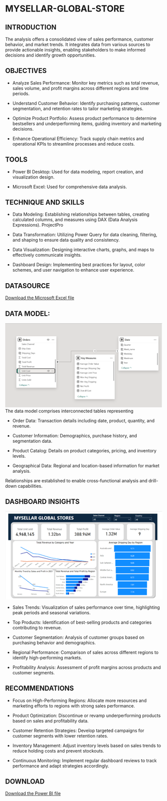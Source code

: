 # MYSELLAR-GLOBAL-STORE

## INTRODUCTION
The analysis offers a consolidated view of sales performance, customer behavior, and market trends. It integrates data from various sources to provide actionable insights, enabling stakeholders to make informed decisions and identify growth opportunities.

## OBJECTIVES
- Analyze Sales Performance: Monitor key metrics such as total revenue, sales volume, and profit margins across different regions and time periods.

- Understand Customer Behavior: Identify purchasing patterns, customer segmentation, and retention rates to tailor marketing strategies.

- Optimize Product Portfolio: Assess product performance to determine bestsellers and underperforming items, guiding inventory and marketing decisions.

- Enhance Operational Efficiency: Track supply chain metrics and operational KPIs to streamline processes and reduce costs.

## TOOLS
- Power BI Desktop: Used for data modeling, report creation, and visualization design.

- Microsoft Excel: Used for comprehensive data analysis.

## TECHNIQUE AND SKILLS
- Data Modeling: Establishing relationships between tables, creating calculated columns, and measures using DAX (Data Analysis Expressions).
ProjectPro

- Data Transformation: Utilizing Power Query for data cleaning, filtering, and shaping to ensure data quality and consistency.

- Data Visualization: Designing interactive charts, graphs, and maps to effectively communicate insights.

- Dashboard Design: Implementing best practices for layout, color schemes, and user navigation to enhance user experience.

## DATASOURCE
<a href = https://github.com/Shanu998/MYSELLAR-GLOBAL-STORE/raw/refs/heads/main/IMAGES/Mysellar%20Global%20Sales%20Dataset.xlsx> Download the Microsoft Excel file </a>
## DATA MODEL: 
![Data Model](https://github.com/Shanu998/MYSELLAR-GLOBAL-STORE/blob/main/IMAGES/MYSELLAR%20DATA%20MODEL.png)
The data model comprises interconnected tables representing

- Order Data: Transaction details including date, product, quantity, and revenue.

- Customer Information: Demographics, purchase history, and segmentation data.

- Product Catalog: Details on product categories, pricing, and inventory levels.

- Geographical Data: Regional and location-based information for market analysis.
  
Relationships are established to enable cross-functional analysis and drill-down capabilities.

## DASHBOARD INSIGHTS
![Overview Dashboard](https://github.com/Shanu998/MYSELLAR-GLOBAL-STORE/blob/main/IMAGES/MYSELLAR%20MAIN%20OVERVIEW.png)
- Sales Trends: Visualization of sales performance over time, highlighting peak periods and seasonal variations.

- Top Products: Identification of best-selling products and categories contributing to revenue.

- Customer Segmentation: Analysis of customer groups based on purchasing behavior and demographics.

- Regional Performance: Comparison of sales across different regions to identify high-performing markets.

- Profitability Analysis: Assessment of profit margins across products and customer segments.

## RECOMMENDATIONS
- Focus on High-Performing Regions: Allocate more resources and marketing efforts to regions with strong sales performance.

- Product Optimization: Discontinue or revamp underperforming products based on sales and profitability data.

- Customer Retention Strategies: Develop targeted campaigns for customer segments with lower retention rates.

- Inventory Management: Adjust inventory levels based on sales trends to reduce holding costs and prevent stockouts.

- Continuous Monitoring: Implement regular dashboard reviews to track performance and adapt strategies accordingly.

## DOWNLOAD
<a href = "https://github.com/Shanu998/MYSELLAR-GLOBAL-STORE/raw/refs/heads/main/IMAGES/Mysellar%20Analysis.pbix"> Download the Power BI file </a>



